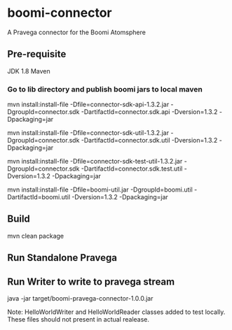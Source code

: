 # boomi-connector
A Pravega connector for the Boomi Atomsphere

## Pre-requisite
JDK 1.8
Maven

### Go to lib directory and publish boomi jars to local maven

mvn install:install-file -Dfile=connector-sdk-api-1.3.2.jar -DgroupId=connector.sdk -DartifactId=connector.sdk.api -Dversion=1.3.2 -Dpackaging=jar

mvn install:install-file -Dfile=connector-sdk-util-1.3.2.jar -DgroupId=connector.sdk -DartifactId=connector.sdk.util -Dversion=1.3.2 -Dpackaging=jar

mvn install:install-file -Dfile=connector-sdk-test-util-1.3.2.jar -DgroupId=connector.sdk -DartifactId=connector.sdk.test.util -Dversion=1.3.2 -Dpackaging=jar

mvn install:install-file -Dfile=boomi-util.jar -DgroupId=boomi.util -DartifactId=boomi.util -Dversion=1.3.2 -Dpackaging=jar

## Build
mvn clean package

## Run Standalone Pravega

## Run Writer to write to pravega stream
java -jar target/boomi-pravega-connector-1.0.0.jar

Note: HelloWorldWriter and HelloWorldReader classes added to test locally. These files should not present in actual realease.

 



